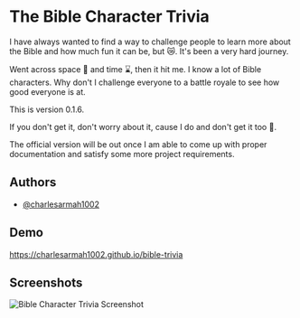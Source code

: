 # The Bible Character Trivia

I have always wanted to find a way to challenge people to learn more about the Bible and how much fun it can be, but 😿. It's been a very hard journey.

Went across space 🚀 and time ⌛, then it hit me. I know a lot of Bible characters. Why don't I challenge everyone to a battle royale to see how good everyone is at.

This is version 0.1.6.

If you don't get it, don't worry about it, cause I do and don't get it too 🤔.

The official version will be out once I am able to come up with proper documentation and satisfy some more project requirements.


## Authors

- [@charlesarmah1002](https://www.github.com/charlesarmah1002)


## Demo

https://charlesarmah1002.github.io/bible-trivia


## Screenshots

![Bible Character Trivia Screenshot](https://charlesarmah1002.github.io/bible-trivia/bible-trivia-screenshot.png)
